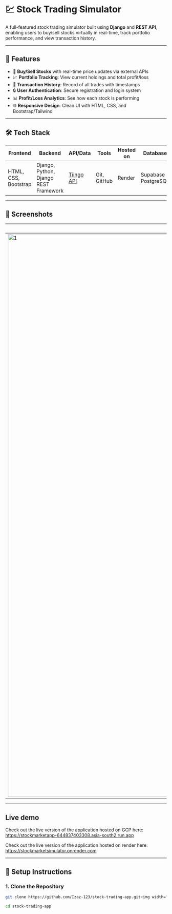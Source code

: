 # 💹 Stock Trading Simulator

A full-featured stock trading simulator built using **Django** and **REST API**, enabling users to buy/sell stocks virtually in real-time, track portfolio performance, and view transaction history.

---

## 🚀 Features

- 🏦 **Buy/Sell Stocks** with real-time price updates via external APIs
- 📈 **Portfolio Tracking**: View current holdings and total profit/loss
- 🧾 **Transaction History**: Record of all trades with timestamps
- 🔒 **User Authentication**: Secure registration and login system
- 📊 **Profit/Loss Analytics**: See how each stock is performing
- 🌐 **Responsive Design**: Clean UI with HTML, CSS, and Bootstrap/Tailwind

---

## 🛠 Tech Stack

| Frontend | Backend | API/Data | Tools | Hosted on | Database |
|----------|---------|----------|-------|-----------|----------|
| HTML, CSS, Bootstrap | Django, Python, Django REST Framework | [Tiingo API](https://www.tiingo.com/) | Git, GitHub | Render | Supabase PostgreSQL |

---

## 📸 Screenshots

| Login     | Register | Portfolio | Stocks | Profile |
|-----------|----------|-----------|--------|---------|
| <img width="2940" height="1754" alt="1" src="https://github.com/user-attachments/assets/ed1797d3-6e36-405b-89a1-0d0cf0678d01" />| <img width="2940" height="1754" alt="2" src="https://github.com/user-attachments/assets/a0b046c2-853a-4116-81aa-4992db65e234" /> | <img width="2940" height="1754" alt="3" src="https://github.com/user-attachments/assets/cb322026-f07c-4789-9e87-e6ba522ee28b" />| <img width="2940" height="1754" alt="4" src="https://github.com/user-attachments/assets/fcf25c1b-4db8-48ae-9279-751566173d3a" /> | <img width="2940" height="1754" alt="5" src="https://github.com/user-attachments/assets/f6142831-57a0-4353-9555-2f353a16536e" /> | <img width="2940" height="1754" alt="5" src="https://github.com/user-attachments/assets/213e8215-19f5-408c-9841-085f716da433" /> |



---
## Live demo 
Check out the live version of the application hosted on GCP here: https://stockmarketapp-644837403308.asia-south2.run.app

Check out the live version of the application hosted on render here: https://stockmarketsimulator.onrender.com

---



## 🔧 Setup Instructions

### 1. Clone the Repository
```bash
git clone https://github.com/Izaz-123/stock-trading-app.git<img width="2940" height="1754" alt="6" src="https://github.com/user-attachments/assets/17e41e72-5922-498e-8d1b-93e60a921351" />

cd stock-trading-app
